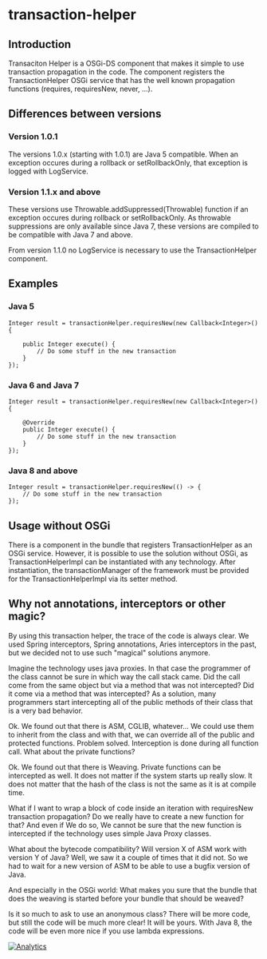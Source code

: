 transaction-helper
==================

## Introduction

Transaciton Helper is a OSGi-DS component that makes it simple to use
transaction propagation in the code. The component registers the
TransactionHelper OSGi service that has the well known propagation
functions (requires, requiresNew, never, ...).

## Differences between versions

### Version 1.0.1

The versions 1.0.x (starting with 1.0.1) are Java 5 compatible. When
an exception occures during a rollback or setRollbackOnly, that exception
is logged with LogService.

### Version 1.1.x and above

These versions use Throwable.addSuppressed(Throwable) function if an
exception occures during rollback or setRollbackOnly. As throwable
suppressions are only available since Java 7, these versions are compiled
to be compatible with Java 7 and above.

From version 1.1.0 no LogService is necessary to use the TransactionHelper
component.

## Examples

### Java 5

    Integer result = transactionHelper.requiresNew(new Callback<Integer>() {

        public Integer execute() {
            // Do some stuff in the new transaction
        }
    });

### Java 6 and Java 7

    Integer result = transactionHelper.requiresNew(new Callback<Integer>() {

        @Override
        public Integer execute() {
            // Do some stuff in the new transaction
        }
    });

### Java 8 and above

    Integer result = transactionHelper.requiresNew(() -> {
        // Do some stuff in the new transaction
    });
    
## Usage without OSGi

There is a component in the bundle that registers TransactionHelper as an
OSGi service. However, it is possible to use the solution without OSGi, as
TransactionHelperImpl can be instantiated with any technology. After
instantiation, the transactionManager of the framework must be provided
for the TransactionHelperImpl via its setter method.

## Why not annotations, interceptors or other magic?

By using this transaction helper, the trace of the code is always clear. We
used Spring interceptors, Spring annotations, Aries interceptors in the past,
but we decided not to use such "magical" solutions anymore.

Imagine the technology uses java proxies. In that case the programmer of the
class cannot be sure in which way the call stack came. Did the call come
from the same object but via a method that was not intercepted? Did it
come via a method that was intercepted? As a solution, many programmers
start intercepting all of the public methods of their class that is a very
bad behavior.

Ok. We found out that there is ASM, CGLIB, whatever... We could use them
to inherit from the class and with that, we can override all of the public
and protected functions. Problem solved. Interception is done during all
function call. What about the private functions?

Ok. We found out that there is Weaving. Private functions can be intercepted
as well. It does not matter if the system starts up really slow. It does not
matter that the hash of the class is not the same as it is at compile time.

What if I want to wrap a block of code inside an iteration with requiresNew
transaction propagation? Do we really have to create a new function for that?
And even if We do so, We cannot be sure that the new function is intercepted
if the technology uses simple Java Proxy classes.

What about the bytecode compatibility? Will version X of ASM work with
version Y of Java? Well, we saw it a couple of times that it did not. So we
had to wait for a new version of ASM to be able to use a bugfix version of
Java.

And especially in the OSGi world: What makes you sure that the bundle that
does the weaving is started before your bundle that should be weaved?

Is it so much to ask to use an anonymous class? There will be more code, but
still the code will be much more clear! It will be yours. With Java 8, the
code will be even more nice if you use lambda expressions.

[![Analytics](https://ga-beacon.appspot.com/UA-15041869-4/everit-org/transaction-helper)](https://github.com/igrigorik/ga-beacon)
